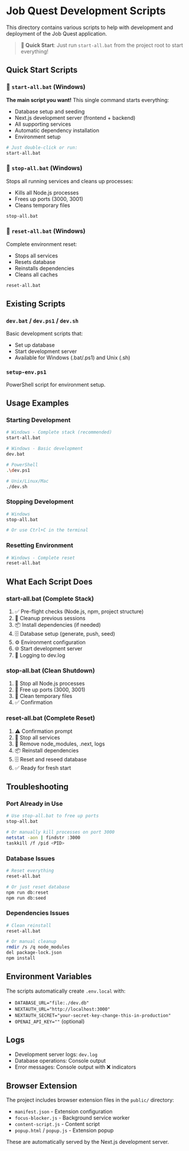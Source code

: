 # Job Quest Development Scripts

This directory contains various scripts to help with development and deployment of the Job Quest application.

> **🎯 Quick Start**: Just run `start-all.bat` from the project root to start everything!

## Quick Start Scripts

### 🚀 `start-all.bat` (Windows)
**The main script you want!** This single command starts everything:
- Database setup and seeding
- Next.js development server (frontend + backend)
- All supporting services
- Automatic dependency installation
- Environment setup

```bash
# Just double-click or run:
start-all.bat
```

### 🛑 `stop-all.bat` (Windows)
Stops all running services and cleans up processes:
- Kills all Node.js processes
- Frees up ports (3000, 3001)
- Cleans temporary files

```bash
stop-all.bat
```

### 🔄 `reset-all.bat` (Windows)
Complete environment reset:
- Stops all services
- Resets database
- Reinstalls dependencies
- Cleans all caches

```bash
reset-all.bat
```

## Existing Scripts

### `dev.bat` / `dev.ps1` / `dev.sh`
Basic development scripts that:
- Set up database
- Start development server
- Available for Windows (.bat/.ps1) and Unix (.sh)

### `setup-env.ps1`
PowerShell script for environment setup.

## Usage Examples

### Starting Development
```bash
# Windows - Complete stack (recommended)
start-all.bat

# Windows - Basic development
dev.bat

# PowerShell
.\dev.ps1

# Unix/Linux/Mac
./dev.sh
```

### Stopping Development
```bash
# Windows
stop-all.bat

# Or use Ctrl+C in the terminal
```

### Resetting Environment
```bash
# Windows - Complete reset
reset-all.bat
```

## What Each Script Does

### start-all.bat (Complete Stack)
1. ✅ Pre-flight checks (Node.js, npm, project structure)
2. 🧹 Cleanup previous sessions
3. 📦 Install dependencies (if needed)
4. 🗄️ Database setup (generate, push, seed)
5. ⚙️ Environment configuration
6. 🌐 Start development server
7. 📝 Logging to dev.log

### stop-all.bat (Clean Shutdown)
1. 🛑 Stop all Node.js processes
2. 🔌 Free up ports (3000, 3001)
3. 🧹 Clean temporary files
4. ✅ Confirmation

### reset-all.bat (Complete Reset)
1. ⚠️ Confirmation prompt
2. 🛑 Stop all services
3. 🧹 Remove node_modules, .next, logs
4. 📦 Reinstall dependencies
5. 🗄️ Reset and reseed database
6. ✅ Ready for fresh start

## Troubleshooting

### Port Already in Use
```bash
# Use stop-all.bat to free up ports
stop-all.bat

# Or manually kill processes on port 3000
netstat -aon | findstr :3000
taskkill /f /pid <PID>
```

### Database Issues
```bash
# Reset everything
reset-all.bat

# Or just reset database
npm run db:reset
npm run db:seed
```

### Dependencies Issues
```bash
# Clean reinstall
reset-all.bat

# Or manual cleanup
rmdir /s /q node_modules
del package-lock.json
npm install
```

## Environment Variables

The scripts automatically create `.env.local` with:
- `DATABASE_URL="file:./dev.db"`
- `NEXTAUTH_URL="http://localhost:3000"`
- `NEXTAUTH_SECRET="your-secret-key-change-this-in-production"`
- `OPENAI_API_KEY=""` (optional)

## Logs

- Development server logs: `dev.log`
- Database operations: Console output
- Error messages: Console output with ❌ indicators

## Browser Extension

The project includes browser extension files in the `public/` directory:
- `manifest.json` - Extension configuration
- `focus-blocker.js` - Background service worker
- `content-script.js` - Content script
- `popup.html` / `popup.js` - Extension popup

These are automatically served by the Next.js development server.
